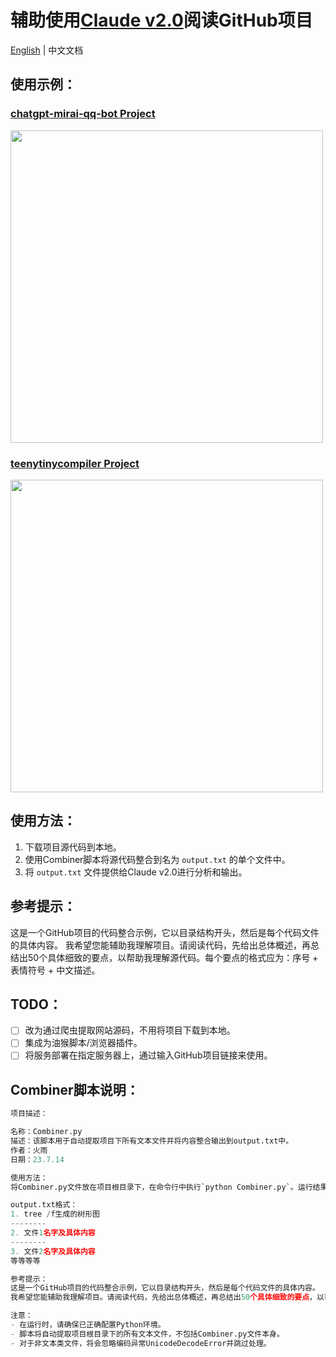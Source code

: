 # 辅助使用[Claude v2.0](https://claude.ai)阅读GitHub项目

[English](./README.md) | 中文文档

## 使用示例：

### [chatgpt-mirai-qq-bot Project](https://github.com/lss233/chatgpt-mirai-qq-bot/)
<img src="https://s2.loli.net/2023/07/15/lpe954kwRimj3Gt.png" width="500">

### [teenytinycompiler Project](https://github.com/AZHenley/teenytinycompiler)
<img src="https://s2.loli.net/2023/07/15/dhRoe64iSgkP29W.png" width="500">

## 使用方法：
1. 下载项目源代码到本地。
2. 使用Combiner脚本将源代码整合到名为 `output.txt` 的单个文件中。
3. 将 `output.txt` 文件提供给Claude v2.0进行分析和输出。

## 参考提示：
这是一个GitHub项目的代码整合示例，它以目录结构开头，然后是每个代码文件的具体内容。
我希望您能辅助我理解项目。请阅读代码，先给出总体概述，再总结出50个具体细致的要点，以帮助我理解源代码。每个要点的格式应为：序号 + 表情符号 + 中文描述。

## TODO：
- [ ] 改为通过爬虫提取网站源码，不用将项目下载到本地。
- [ ] 集成为油猴脚本/浏览器插件。
- [ ] 将服务部署在指定服务器上，通过输入GitHub项目链接来使用。

## Combiner脚本说明：
```Python
项目描述：

名称：Combiner.py
描述：该脚本用于自动提取项目下所有文本文件并将内容整合输出到output.txt中。
作者：火雨
日期：23.7.14

使用方法：
将Combiner.py文件放在项目根目录下，在命令行中执行`python Combiner.py`。运行结果将保存在output.txt文件中。

output.txt格式：
1. tree /f生成的树形图
--------
2. 文件1名字及具体内容
--------
3. 文件2名字及具体内容
等等等等

参考提示：
这是一个GitHub项目的代码整合示例，它以目录结构开头，然后是每个代码文件的具体内容。
我希望您能辅助我理解项目。请阅读代码，先给出总体概述，再总结出50个具体细致的要点，以帮助我理解源代码。每个要点的格式应为：序号 + 表情符号 + 中文描述。

注意：
- 在运行时，请确保已正确配置Python环境。
- 脚本将自动提取项目根目录下的所有文本文件，不包括Combiner.py文件本身。
- 对于非文本类文件，将会忽略编码异常UnicodeDecodeError并跳过处理。
